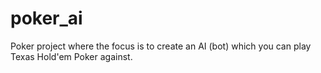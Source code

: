 # poker_ai
Poker project where the focus is to create an AI (bot) which you can play Texas Hold'em Poker against.